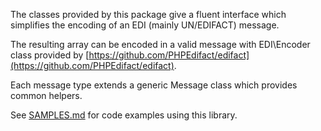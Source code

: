 The classes provided by this package give a fluent interface
which simplifies the encoding of an EDI (mainly UN/EDIFACT) message.

The resulting array can be encoded in a valid message with EDI\Encoder class provided
by [https://github.com/PHPEdifact/edifact](https://github.com/PHPEdifact/edifact).

Each message type extends a generic Message class which provides common helpers.

See [SAMPLES.md](SAMPLES.md) for code examples using this library.
